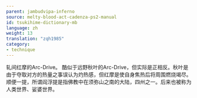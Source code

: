 ```yaml
---
parent: jambudvipa-inferno
source: melty-blood-act-cadenza-ps2-manual
id: tsukihime-dictionary-mb
language: zh
weight: 13
translation: "zqh1985"
category:
- technique
---
```


轧间红摩的Arc-Drive。
酷似于远野秋叶的Arc-Drive，但实际是正相反。秋叶是由于夺取对方的热量之事误认为灼热感，但红摩是使自身焦热后将周围燃烧竭尽。
顺便一提，所谓阎浮提是指佛教中在须弥山之南的大陆，四州之一。后来也被称为人类世界、娑婆世界。
